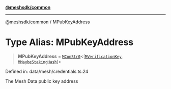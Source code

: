 [**@meshsdk/common**](../README.md)

***

[@meshsdk/common](../globals.md) / MPubKeyAddress

# Type Alias: MPubKeyAddress

> **MPubKeyAddress** = [`MConStr0`](MConStr0.md)\<\[[`MVerificationKey`](MVerificationKey.md), [`MMaybeStakingHash`](MMaybeStakingHash.md)\]\>

Defined in: data/mesh/credentials.ts:24

The Mesh Data public key address
